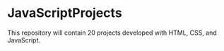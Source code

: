 # JavaScriptProjects
 This repository will contain 20 projects developed with HTML, CSS, and JavaScript. 